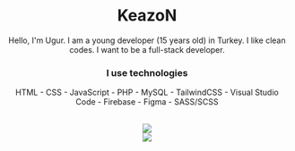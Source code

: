 <div align="center">
  <h1>KeazoN</h1>
  <p>Hello, I'm Ugur. I am a young developer (15 years old) in Turkey. I like clean codes. I want to be a full-stack developer.</p>
  <h3>I use technologies</h3>
  <p>HTML - CSS - JavaScript - PHP - MySQL - TailwindCSS - Visual Studio Code - Firebase  - Figma - SASS/SCSS</p>
  <br>
  <img src="https://github-readme-stats.vercel.app/api?username=keazon&show_icons=true&theme=dark" />
  <br>
  <img src="https://github-readme-stats.vercel.app/api/top-langs/?username=keazon&theme=dark" />
</div>
